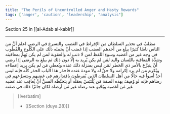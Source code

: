 ```yaml
---
title: "The Perils of Uncontrolled Anger and Hasty Rewards"
tags: ['anger', 'caution', 'leadership', "analysis"]
---
```


 Section 25 in [[al-Adab al-kabīr]]

---
مطلبٌ في تحذير السلطان من الإفراط في الغضب والتسرع في الرضى اعلم أنَّ من الناس ناسًا كثيرًا يبلغ من أحدهم الغضب  إذا غضب  أنْ يحمله ذلك على الكُلُوح والقُطُوب في وجه غير من أغضبه وسوءِ اللفظ لمن لا ذنب له والعقوبة لمن لم يكن يَهِمُّ بمعاقبته وشدَّة المعاقبة باللسان واليد لمَن لم يكن يُريد به إلَّا دون ذلك ثم يبلغ به الرضى  إذا رضي  أنْ يتبرَّع بالأمر ذي الخطر لمَن ليس بمنزلة ذلك عنده ويُعطي مَن لم يكن يريد إعطاءه ويُكرم من لم يرد إكرامه ولا حقَّ له ولا مودة عنده  فاحذر هذا الباب الحذر كلَّه فإنه ليس أحدٌ أسوأ فيه حالًا من أهل السلطان الذين يُفرطون باقتدارهم في غضبهم وبتسرَّعهم في رضاهم فإنه لو وُصِفَ بهذه الصفة مَن يُلْتَبَسُ بعقله أو يتخبَّطه المسُّ أنْ يُعاقِب عند غضبه غير مَن أغضبه ويَحْبو عند رضاه غير مَن أرضاه لكان جائزًا ذلك في صفته

> [!verbatim]
> - [[Section (duya.28)]]
